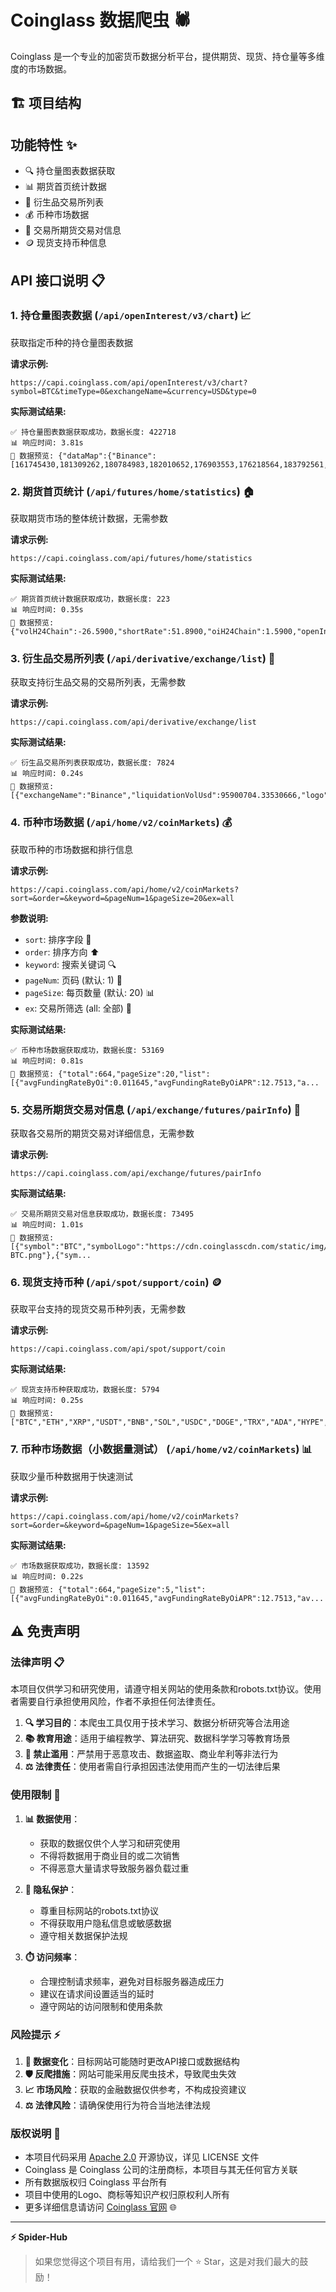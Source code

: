 # Coinglass 数据爬虫 🕷️

Coinglass 是一个专业的加密货币数据分析平台，提供期货、现货、持仓量等多维度的市场数据。

## 🏗️ 项目结构

## 功能特性 ✨

- 🔍 持仓量图表数据获取
- 📊 期货首页统计数据
- 🏢 衍生品交易所列表
- 💰 币种市场数据
- 🔗 交易所期货交易对信息
- 🪙 现货支持币种信息

## API 接口说明 📋

### 1. 持仓量图表数据 (`/api/openInterest/v3/chart`) 📈
获取指定币种的持仓量图表数据

**请求示例:**
```
https://capi.coinglass.com/api/openInterest/v3/chart?symbol=BTC&timeType=0&exchangeName=&currency=USD&type=0
```
**实际测试结果:**
```
✅ 持仓量图表数据获取成功，数据长度: 422718
📊 响应时间: 3.81s
📄 数据预览: {"dataMap":{"Binance":[161745430,181309262,180784983,182010652,176903553,176218564,183792561,1963354...
```

### 2. 期货首页统计 (`/api/futures/home/statistics`) 🏠
获取期货市场的整体统计数据，无需参数

**请求示例:**
```
https://capi.coinglass.com/api/futures/home/statistics
```

**实际测试结果:**
```
✅ 期货首页统计数据获取成功，数据长度: 223
📊 响应时间: 0.35s
📄 数据预览: {"volH24Chain":-26.5900,"shortRate":51.8900,"oiH24Chain":1.5900,"openInterest":202194926751,"longRat...
```


### 3. 衍生品交易所列表 (`/api/derivative/exchange/list`) 🏢
获取支持衍生品交易的交易所列表，无需参数

**请求示例:**
```
https://capi.coinglass.com/api/derivative/exchange/list
```

**实际测试结果:**
```
✅ 衍生品交易所列表获取成功，数据长度: 7824
📊 响应时间: 0.24s
📄 数据预览: [{"exchangeName":"Binance","liquidationVolUsd":95900704.33530666,"logo":"https://cdn.coinglasscdn.co...
```


### 4. 币种市场数据 (`/api/home/v2/coinMarkets`) 💰
获取币种的市场数据和排行信息

**请求示例:**
```
https://capi.coinglass.com/api/home/v2/coinMarkets?sort=&order=&keyword=&pageNum=1&pageSize=20&ex=all
```

**参数说明:**
- `sort`: 排序字段 🔄
- `order`: 排序方向 ⬆️
- `keyword`: 搜索关键词 🔍
- `pageNum`: 页码 (默认: 1) 📄
- `pageSize`: 每页数量 (默认: 20) 📊
- `ex`: 交易所筛选 (all: 全部) 🏢

**实际测试结果:**
```
✅ 币种市场数据获取成功，数据长度: 53169
📊 响应时间: 0.81s
📄 数据预览: {"total":664,"pageSize":20,"list":[{"avgFundingRateByOi":0.011645,"avgFundingRateByOiAPR":12.7513,"a...
```

### 5. 交易所期货交易对信息 (`/api/exchange/futures/pairInfo`) 🔗
获取各交易所的期货交易对详细信息，无需参数

**请求示例:**
```
https://capi.coinglass.com/api/exchange/futures/pairInfo
```

**实际测试结果:**
```
✅ 交易所期货交易对信息获取成功，数据长度: 73495
📊 响应时间: 1.01s
📄 数据预览: [{"symbol":"BTC","symbolLogo":"https://cdn.coinglasscdn.com/static/img/coins/bitcoin-BTC.png"},{"sym...
```

### 6. 现货支持币种 (`/api/spot/support/coin`) 🪙
获取平台支持的现货交易币种列表，无需参数

**请求示例:**
```
https://capi.coinglass.com/api/spot/support/coin
```

**实际测试结果:**
```
✅ 现货支持币种获取成功，数据长度: 5794
📊 响应时间: 0.25s
📄 数据预览: ["BTC","ETH","XRP","USDT","BNB","SOL","USDC","DOGE","TRX","ADA","HYPE","SUI","XLM","LINK","HBAR","BC...
```

### 7. 币种市场数据（小数据量测试） (`/api/home/v2/coinMarkets`) 📊
获取少量币种数据用于快速测试

**请求示例:**
```
https://capi.coinglass.com/api/home/v2/coinMarkets?sort=&order=&keyword=&pageNum=1&pageSize=5&ex=all
```

**实际测试结果:**
```
✅ 市场数据获取成功，数据长度: 13592
📊 响应时间: 0.22s
📄 数据预览: {"total":664,"pageSize":5,"list":[{"avgFundingRateByOi":0.011645,"avgFundingRateByOiAPR":12.7513,"av...
```

## ⚠️ 免责声明

### 法律声明 📋
本项目仅供学习和研究使用，请遵守相关网站的使用条款和robots.txt协议。使用者需要自行承担使用风险，作者不承担任何法律责任。

1. **🔍 学习目的**：本爬虫工具仅用于技术学习、数据分析研究等合法用途
2. **📚 教育用途**：适用于编程教学、算法研究、数据科学学习等教育场景
3. **🚫 禁止滥用**：严禁用于恶意攻击、数据盗取、商业牟利等非法行为
4. **⚖️ 法律责任**：使用者需自行承担因违法使用而产生的一切法律后果

### 使用限制 🚦

1. **📊 数据使用**：
   - 获取的数据仅供个人学习和研究使用
   - 不得将数据用于商业目的或二次销售
   - 不得恶意大量请求导致服务器负载过重

2. **🔐 隐私保护**：
   - 尊重目标网站的robots.txt协议
   - 不得获取用户隐私信息或敏感数据
   - 遵守相关数据保护法规

3. **⏱️ 访问频率**：
   - 合理控制请求频率，避免对目标服务器造成压力
   - 建议在请求间设置适当的延时
   - 遵守网站的访问限制和使用条款

### 风险提示 ⚡

1. **🔄 数据变化**：目标网站可能随时更改API接口或数据结构
2. **🛡️ 反爬措施**：网站可能采用反爬虫技术，导致爬虫失效
3. **📈 市场风险**：获取的金融数据仅供参考，不构成投资建议
4. **⚖️ 法律风险**：请确保使用行为符合当地法律法规

### 版权说明 📄

- 本项目代码采用 [Apache 2.0](../../LICENSE) 开源协议，详见 LICENSE 文件
- Coinglass 是 Coinglass 公司的注册商标，本项目与其无任何官方关联
- 所有数据版权归 Coinglass 平台所有
- 项目中使用的Logo、商标等知识产权归原权利人所有
- 更多详细信息请访问 [Coinglass 官网](https://www.coinglass.com/) 🌐
---

**⚡ Spider-Hub**

> 如果您觉得这个项目有用，请给我们一个 ⭐ Star，这是对我们最大的鼓励！

